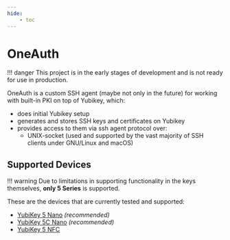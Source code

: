 ```yaml
---
hide:
    - toc
---
```

# OneAuth

!!! danger
    This project is in the early stages of development and is not ready for use in production.

OneAuth is a custom SSH agent (maybe not only in the future) for working with built-in PKI on top of Yubikey, which:

* does initial Yubikey setup
* generates and stores SSH keys and certificates on Yubikey
* provides access to them via ssh agent protocol over:
    * UNIX-socket (used and supported by the vast majority of SSH clients under GNU/Linux and macOS)

## Supported Devices

!!! warning
    Due to limitations in supporting functionality in the keys themselves, **only 5 Series** is supported.

These are the devices that are currently tested and supported:

* [YubiKey 5 Nano](https://www.yubico.com/product/yubikey-5-nano/) *(recommended)*
* [YubiKey 5C Nano](https://www.yubico.com/product/yubikey-5c-nano/) *(recommended)*
* [YubiKey 5 NFC](https://www.yubico.com/product/yubikey-5-nfc/)
